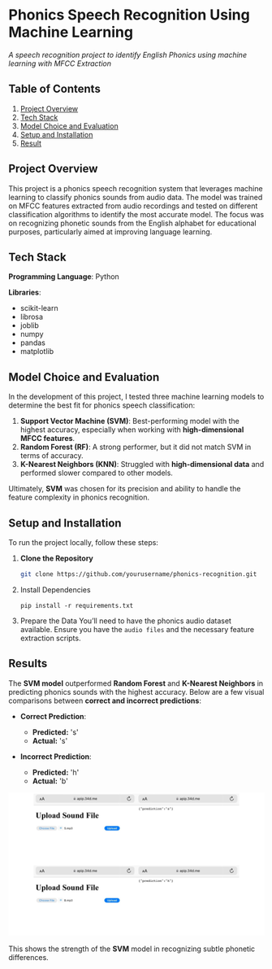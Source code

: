 # Phonics Speech Recognition Using Machine Learning
*A speech recognition project to identify English Phonics using machine learning with MFCC Extraction*


## Table of Contents
1. [Project Overview](#project-overview)
2. [Tech Stack](#tech-stack)
3. [Model Choice and Evaluation](#model-choice-and-evaluation)
6. [Setup and Installation](#setup-and-installation)
7. [Result](#results)

## Project Overview

This project is a phonics speech recognition system that leverages machine learning to classify phonics sounds from audio data. The model was trained on MFCC features extracted from audio recordings and tested on different classification algorithms to identify the most accurate model. The focus was on recognizing phonetic sounds from the English alphabet for educational purposes, particularly aimed at improving language learning.


## Tech Stack

**Programming Language**: Python

**Libraries**:
- scikit-learn 
- librosa 
- joblib 
- numpy 
- pandas 
- matplotlib 

## Model Choice and Evaluation

In the development of this project, I tested three machine learning models to determine the best fit for phonics speech classification:

1. **Support Vector Machine (SVM)**: Best-performing model with the highest accuracy, especially when working with **high-dimensional MFCC features**.
2. **Random Forest (RF)**: A strong performer, but it did not match SVM in terms of accuracy.
3. **K-Nearest Neighbors (KNN)**: Struggled with **high-dimensional data** and performed slower compared to other models.

Ultimately, **SVM** was chosen for its precision and ability to handle the feature complexity in phonics recognition.


## Setup and Installation

To run the project locally, follow these steps:

1. **Clone the Repository**  
   ```bash
   git clone https://github.com/yourusername/phonics-recognition.git
   ```

2. Install Dependencies
   ```
   pip install -r requirements.txt
   ```

3. Prepare the Data
You’ll need to have the phonics audio dataset available. Ensure you have the ``audio files`` and the necessary feature extraction scripts.

## Results

The **SVM model** outperformed **Random Forest** and **K-Nearest Neighbors** in predicting phonics sounds with the highest accuracy. Below are a few visual comparisons between **correct and incorrect predictions**:

- **Correct Prediction**:  
  - **Predicted:** 's'  
  - **Actual:** 's'
  
- **Incorrect Prediction**:  
  - **Predicted:** 'h'  
  - **Actual:** 'b'

![Phonics Prediction Comparison](phonics_comparison.png)

This shows the strength of the **SVM** model in recognizing subtle phonetic differences.




